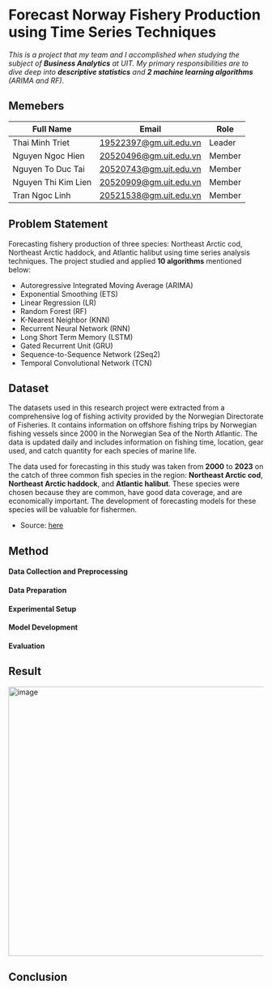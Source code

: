 # Forecast Norway Fishery Production using Time Series Techniques

*This is a project that my team and I accomplished when studying the subject of **Business Analytics** at UIT. My primary responsibilities are to dive deep into **descriptive statistics** and **2 machine learning algorithms** (ARIMA and RF)*.

## Memebers
| Full Name | Email | Role| 
|--------------|-------|------|
| Thai Minh Triet | 19522397@gm.uit.edu.vn | Leader | 
| Nguyen Ngoc Hien | 20520496@gm.uit.edu.vn | Member | 
| Nguyen To Duc Tai | 20520743@gm.uit.edu.vn | Member | 
| Nguyen Thi Kim Lien | 20520909@gm.uit.edu.vn | Member | 
| Tran Ngoc Linh | 20521538@gm.uit.edu.vn | Member | 

## Problem Statement

Forecasting fishery production of three species: Northeast Arctic cod, Northeast Arctic haddock, and Atlantic halibut using time series analysis techniques. The project studied and applied **10 algorithms** mentioned below:
- Autoregressive Integrated Moving Average (ARIMA) 
- Exponential Smoothing (ETS)
- Linear Regression (LR)
- Random Forest (RF)
- K-Nearest Neighbor (KNN)
- Recurrent Neural Network (RNN) 
- Long Short Term Memory (LSTM)
- Gated Recurrent Unit (GRU) 
- Sequence-to-Sequence Network (2Seq2)
- Temporal Convolutional Network (TCN)

## Dataset

The datasets used in this research project were extracted from a comprehensive log of fishing activity provided by the Norwegian Directorate of Fisheries. It contains information on offshore fishing trips by Norwegian fishing vessels since 2000 in the Norwegian Sea of the North Atlantic. The data is updated daily and includes information on fishing time, location, gear used, and catch quantity for each species of marine life.

The data used for forecasting in this study was taken from **2000** to **2023** on the catch of three common fish species in the region: **Northeast Arctic cod**, **Northeast Arctic haddock**, and **Atlantic halibut**. These species were chosen because they are common, have good data coverage, and are economically important. The development of forecasting models for these species will be valuable for fishermen.

- Source: [here](https://www.fiskeridir.no/Tall-og-analyse/AApne-data/Fangstdata-seddel-koblet-med-fartoeydata)

## Method

#### Data Collection and Preprocessing

#### Data Preparation

#### Experimental Setup

#### Model Development

#### Evaluation


## Result

<img width="531" alt="image" src="https://github.com/ngochien1007/forecast-fish-production-using-time-series/assets/154615929/e3bad677-4a4c-46c9-9e1a-f4ca7e23d04f">

## Conclusion



  

